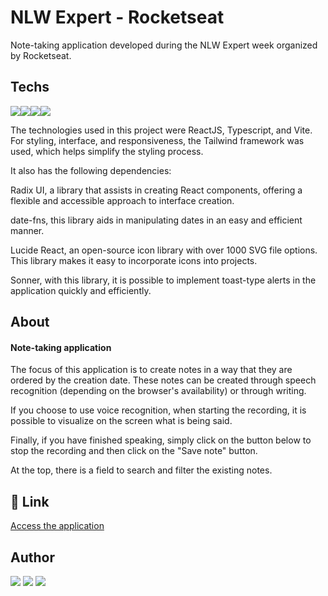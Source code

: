 
# NLW Expert - Rocketseat


Note-taking application developed during the NLW Expert week organized by Rocketseat.




## Techs

<img src="https://img.shields.io/badge/React-61DAFB.svg?style=for-the-badge&logo=React&logoColor=black"/><img src="https://img.shields.io/badge/TypeScript-3178C6.svg?style=for-the-badge&logo=TypeScript&logoColor=white"/><img src="https://img.shields.io/badge/Vite-646CFF.svg?style=for-the-badge&logo=Vite&logoColor=white"/><img src="https://img.shields.io/badge/Tailwind%20CSS-06B6D4.svg?style=for-the-badge&logo=Tailwind-CSS&logoColor=white"/>

The technologies used in this project were ReactJS, Typescript, and Vite. For styling, interface, and responsiveness, the Tailwind framework was used, which helps simplify the styling process.

It also has the following dependencies:

Radix UI, a library that assists in creating React components, offering a flexible and accessible approach to interface creation.

date-fns, this library aids in manipulating dates in an easy and efficient manner.

Lucide React, an open-source icon library with over 1000 SVG file options. This library makes it easy to incorporate icons into projects.

Sonner, with this library, it is possible to implement toast-type alerts in the application quickly and efficiently.


## About

#### Note-taking application

The focus of this application is to create notes in a way that they are ordered by the creation date. These notes can be created through speech recognition (depending on the browser's availability) or through writing.

If you choose to use voice recognition, when starting the recording, it is possible to visualize on the screen what is being said.

Finally, if you have finished speaking, simply click on the button below to stop the recording and then click on the "Save note" button.

At the top, there is a field to search and filter the existing notes.


## 🔗 Link
[Access the application](https://note-taking-nlw-expert-rocketseat.vercel.app/)

## Author

[<img src="https://img.shields.io/badge/linkedin-%230077B5.svg?&style=for-the-badge&logo=linkedin&logoColor=white" />](https://www.linkedin.com/in/alex-amaral-a45b9ab0/) [<img src = "https://img.shields.io/badge/instagram-%23E4405F.svg?&style=for-the-badge&logo=instagram&logoColor=white">](https://www.instagram.com/alexsamaralns1/) [<img src = "https://img.shields.io/badge/facebook-%231877F2.svg?&style=for-the-badge&logo=facebook&logoColor=white">](https://www.facebook.com/alexsamaralns)

